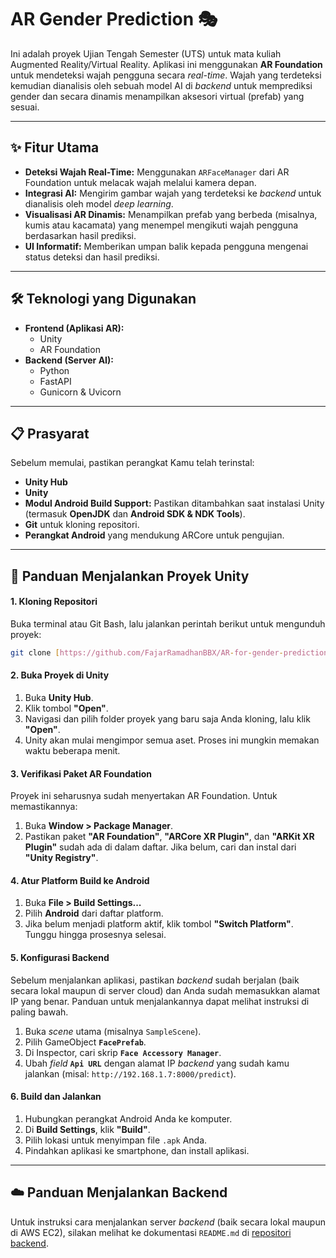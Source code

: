 # AR Gender Prediction 🎭

Ini adalah proyek Ujian Tengah Semester (UTS) untuk mata kuliah Augmented Reality/Virtual Reality. Aplikasi ini menggunakan **AR Foundation** untuk mendeteksi wajah pengguna secara *real-time*. Wajah yang terdeteksi kemudian dianalisis oleh sebuah model AI di *backend* untuk memprediksi gender dan secara dinamis menampilkan aksesori virtual (prefab) yang sesuai.



---
## ✨ Fitur Utama

* **Deteksi Wajah Real-Time:** Menggunakan `ARFaceManager` dari AR Foundation untuk melacak wajah melalui kamera depan.
* **Integrasi AI:** Mengirim gambar wajah yang terdeteksi ke *backend* untuk dianalisis oleh model *deep learning*.
* **Visualisasi AR Dinamis:** Menampilkan prefab yang berbeda (misalnya, kumis atau kacamata) yang menempel mengikuti wajah pengguna berdasarkan hasil prediksi.
* **UI Informatif:** Memberikan umpan balik kepada pengguna mengenai status deteksi dan hasil prediksi.

---
## 🛠️ Teknologi yang Digunakan

* **Frontend (Aplikasi AR):**
    * Unity
    * AR Foundation
* **Backend (Server AI):**
    * Python
    * FastAPI
    * Gunicorn & Uvicorn

---
## 📋 Prasyarat

Sebelum memulai, pastikan perangkat Kamu telah terinstal:

* **Unity Hub**
* **Unity**
* **Modul Android Build Support:** Pastikan ditambahkan saat instalasi Unity (termasuk **OpenJDK** dan **Android SDK & NDK Tools**).
* **Git** untuk kloning repositori.
* **Perangkat Android** yang mendukung ARCore untuk pengujian.

---
## 🚀 Panduan Menjalankan Proyek Unity

#### 1. Kloning Repositori

Buka terminal atau Git Bash, lalu jalankan perintah berikut untuk mengunduh proyek:
```bash
git clone [https://github.com/FajarRamadhanBBX/AR-for-gender-prediction.git](https://github.com/FajarRamadhanBBX/AR-for-gender-prediction.git)
```

#### 2. Buka Proyek di Unity

1.  Buka **Unity Hub**.
2.  Klik tombol **"Open"**.
3.  Navigasi dan pilih folder proyek yang baru saja Anda kloning, lalu klik **"Open"**.
4.  Unity akan mulai mengimpor semua aset. Proses ini mungkin memakan waktu beberapa menit.

#### 3. Verifikasi Paket AR Foundation

Proyek ini seharusnya sudah menyertakan AR Foundation. Untuk memastikannya:
1.  Buka **Window > Package Manager**.
2.  Pastikan paket **"AR Foundation"**, **"ARCore XR Plugin"**, dan **"ARKit XR Plugin"** sudah ada di dalam daftar. Jika belum, cari dan instal dari **"Unity Registry"**.

#### 4. Atur Platform Build ke Android

1.  Buka **File > Build Settings...**
2.  Pilih **Android** dari daftar platform.
3.  Jika belum menjadi platform aktif, klik tombol **"Switch Platform"**. Tunggu hingga prosesnya selesai.

#### 5. Konfigurasi Backend

Sebelum menjalankan aplikasi, pastikan *backend* sudah berjalan (baik secara lokal maupun di server cloud) dan Anda sudah memasukkan alamat IP yang benar. Panduan untuk menjalankannya dapat melihat instruksi di paling bawah.
1.  Buka *scene* utama (misalnya `SampleScene`).
2.  Pilih GameObject **`FacePrefab`**.
3.  Di Inspector, cari skrip **`Face Accessory Manager`**.
4.  Ubah *field* **`Api URL`** dengan alamat IP *backend* yang sudah kamu jalankan (misal: `http://192.168.1.7:8000/predict`).

#### 6. Build dan Jalankan

1.  Hubungkan perangkat Android Anda ke komputer.
2.  Di **Build Settings**, klik **"Build"**.
3.  Pilih lokasi untuk menyimpan file `.apk` Anda.
4.  Pindahkan aplikasi ke smartphone, dan install aplikasi.

---
## ☁️ Panduan Menjalankan Backend

Untuk instruksi cara menjalankan server *backend* (baik secara lokal maupun di AWS EC2), silakan melihat ke dokumentasi `README.md` di [repositori backend](https://github.com/FajarRamadhanBBX/backend-for-AR-gender-detection).
